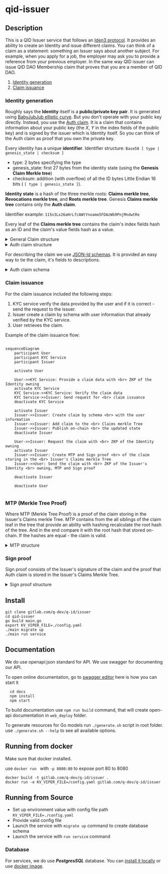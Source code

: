 # qid-issuer

## Description

This is a QID Issuer service that follows an [Iden3 protocol](https://docs.iden3.io/).
It provides an ability to create an Identity and issue different claims.
You can think of a claim as a statement: something an Issuer says about another subject.
For example, when you apply for a job, the employer may ask you to provide a reference from your previous employer.
In the same way QID issuer can issue QID DAO Membership claim that proves that you are a member of QID DAO.

1) [Identity generation](#identity-generation)
2) [Claim issuance](#claim-issuance)

### Identity generation

Roughly says the **Identity** itself is a **public/private key pair**. It is generated using
[BabyJubJub elliptic curve](https://eips.ethereum.org/EIPS/eip-2494). But you don't operate with your public
key directly. Instead, you use the [Auth claim](https://docs.iden3.io/protocol/bjjkey/). It is a claim that contains
information about your public key (the _X_, _Y_ in the index fields of the public key) and is signed by the issuer which
is Identity itself. So you can think of the Auth claim as proof that you own the private key.

Every identity has a unique **identifier**. Identifier structure: `Base58 [ type | genesis_state | checksum ]` 
- type: 2 bytes specifying the type 
- genesis_state: first 27 bytes from the identity state (using the **Genesis Claim Merkle tree**) 
- checksum: addition (with overflow) of all the ID bytes Little Endian 16 bits ( `[ type | genesis_state ]`).

**Identity state** is a hash of the three merkle roots: **Claims merkle tree**, **Revocations merkle tree**, and 
**Roots merkle tree**. Genesis **Claims merkle tree** contains only the **Auth claim**. 

Identifier example: `115n3Lx26aHrLfcAWtYnoamo5FDAzWb9PnjMndwtRe`

Every leaf of the **Claims merkle tree** contains the claim's index fields hash as an ID and the claim's value fields hash as a value.

<details>
<summary>General Claim structure</summary>

```
h_i = H(i_0, i_1, i_2, i_3)
h_v = H(v_0, v_1, v_2, v_3)
h_t = H(h_i, h_v)

Index:
 i_0: [ 128 bits ] claim schema
      [ 32 bits ] header flags
          [3] Subject:
            000: A.1 Self
            001: invalid
            010: A.2.i OtherIden Index
            011: A.2.v OtherIden Value
            100: B.i Object Index
            101: B.v Object Value
          [1] Expiration: bool
          [1] Updatable: bool
          [27] 0
      [ 32 bits ] version (optional?)
      [ 61 bits ] 0 - reserved for future use
 i_1: [ 248 bits] identity (case b) (optional)
      [  5 bits ] 0
 i_2: [ 253 bits] 0
 i_3: [ 253 bits] 0
Value:
 v_0: [ 64 bits ]  revocation nonce
         [ 64 bits ]  expiration date (optional)
         [ 125 bits] 0 - reserved
 v_1: [ 248 bits] identity (case c) (optional)
        [  5 bits ] 0
 v_2: [ 253 bits] 0
 v_3: [ 253 bits] 0
```

</details>

<details>
<summary>Auth claim structure</summary>

```
Index:
 i_0: [ 128 bits] 269270088098491255471307608775043319525 // auth schema (big integer from ca938857241db9451ea329256b9c06e5)
      [ 32 bits ] 00010000000000000000 // header flags: first 000 - self claim 1 - expiration is set. 
      [ 32 bits ] 0
      [ 61 bits ] 0 
 i_1: [ 253 bits] 0
 i_2: [ 253 bits] 15730379921066174438220083697399546667862601297001890929936158339406931652649 // x part of BJJ pubkey
 i_3: [ 253 bits] 5635420193976628435572861747946801377895543276711153351053385881432935772762  // y part of BJJ pubkey
Value:
 v_0: [ 64 bits ] 2484496687 // revocation nonce
      [ 64 bits ] 1679670808 // expiration timestamp
      [ 125 bits] 0
 v_1: [ 253 bits] 0
 v_2: [ 253 bits] 0
 v_3: [ 253 bits] 0
```

</details>

For describing the claim we use [JSON-ld schemas](https://json-ld.org/). It is provided an easy way to tie the claim, 
it's fields to descriptions.

<details>
<summary>Auth claim schema</summary>

```json
{
  "@context": [{
    "@version": 1.1,
    "@protected": true,
    "id": "@id",
    "type": "@type",
    "AuthBJJCredential": {
      "@id": "https://raw.githubusercontent.com/iden3/claim-schema-vocab/main/schemas/json-ld/auth.json-ld#AuthBJJCredential",
      "@context": {
        "@version": 1.1,
        "@protected": true,
        "id": "@id",
        "type": "@type",
        "auth-vocab": "https://github.com/iden3/claim-schema-vocab/blob/main/credentials/auth.md#",
        "serialization": "https://github.com/iden3/claim-schema-vocab/blob/main/credentials/serialization.md#",
        "x": {
          "@id": "auth-vocab:x",
          "@type": "serialization:IndexDataSlotA"
        },
        "y": {
          "@id": "auth-vocab:y",
          "@type": "serialization:IndexDataSlotB"
        }
      }
    }
  }]
}
```    

</details>

### Claim issuance

For the claim issuance included the following steps:
1) KYC service verify the data provided by the user and if it is correct - send the request to the issuer.
2) Issuer create a claim by schema with user information that already verified by the KYC service.
3) User retrieves the claim.

Example of the claim issuance flow:
``` mermaid

sequenceDiagram
    participant User
    participant KYC Service
    participant Issuer

    activate User
    
    User->>KYC Service: Provide a claim data with <br> ZKP of the Identity owning
    activate KYC Service
    KYC Service->>KYC Service: Verify the claim data
    KYC Service->>Issuer: Send request for <br> claim issuance
    deactivate KYC Service
    
    activate Issuer
    Issuer->>Issuer: Create claim by schema <br> with the user information
    Issuer->>Issuer: Add claim to the <br> Claims merkle Tree
    Issuer->>Issuer: Publish on-chain <br> the updated state
    deactivate Issuer
    
    User->>Issuer: Request the claim with <br> ZKP of the Identity owning
    activate Issuer
    Issuer->>Issuer: Create MTP and Sign proof <br> of the claim storing in the <br> Issuer's Claims merkle Tree
    Issuer->>User: Send the claim with <br> ZKP of the Issuer's Identity <br> owning, MTP and Sign proof
    
    deactivate Issuer
   
    deactivate User
    
```

### MTP (Merkle Tree Proof)

Where MTP (Merkle Tree Proof) is a proof of the claim storing in the Issuer's Claims merkle Tree. MTP contains from
the all siblings of the claim leaf in the tree that provide an ability with hashing recalculate the root hash of the tree.
And in the end compare it with the root hash that stored on-chain. If the hashes are equal - the claim is valid.

<details>
<summary>MTP structure</summary>

```json
{
    "@type": "Iden3SparseMerkleProof",
    "issuer_data": {
    "id": "115n3Lx26aHrLfcAWtYnoamo5FDAzWb9PnjMndwtRe",
    "state": {
        "block_number": 4700047,
        "block_timestamp": 1675445798,
        "claims_tree_root": "6db7cd72af198b3d87a96cc226e6252c38168d41c130449760c33f1e65ce721d",
        "revocation_tree_root": "0000000000000000000000000000000000000000000000000000000000000000",
        "root_of_roots": "aea53806155ce649d04903da174b22a2eeff758f65499407427dfca88ef71612",
        "tx_id": "0xeaceb1c2e689a7cc1730d8b42215c0250f6945d868b7a9f741bf273bfeadef59",
        "value": "1034dbf7e4a6808220f0d1b2872923082bc87702b46d7e747d15fe40431fba11"
    }
    },
    "mtp": {
        "existence": true,
        "siblings": [
            "0",
            "0",
            "0",
            "15225701537283030212784216827065714165069625960211407334852750198781065225133"
        ]
    }
}
```

</details>

### Sign proof

Sign proof consists of the Issuer's signature of the claim and the proof that Auth claim is stored in the 
Issuer's Claims Merkle Tree.

<details>
<summary>Sign proof structure</summary>

```json
{
    "@type": "BJJSignature2021",
    "issuer_data": {
        "auth_claim": [
            "304427537360709784173770334266246861770",
            "0",
            "856628192321641508866307593746150915558488491935060423534997169059498987478",
            "9494420313137459273421780860424623914451830428162908508853978141159438399464",
            "384513778",
            "0",
            "0",
            "0"
        ],
        "id": "115n3Lx26aHrLfcAWtYnoamo5FDAzWb9PnjMndwtRe",
        "mtp": {
            "existence": true,
            "siblings": [
                "0",
                "0",
                "0",
                "164064612995325705517108283320576642342848431716673310363948244017845964996"
            ]
        },
        "revocation_status": "https://8c44-193-193-222-99.eu.ngrok.io/integrations/qid-issuer/v1/claims/revocations/check/2189031102",
        "state": {
            "claims_tree_root": "6db7cd72af198b3d87a96cc226e6252c38168d41c130449760c33f1e65ce721d",
            "value": "1034dbf7e4a6808220f0d1b2872923082bc87702b46d7e747d15fe40431fba11"
        }
    },
    "signature": "4facd0b7181a903f9558cda9ca9145c9ef8455f663330479ab70869b1bcba70ba4d510ae4d0dffe6a006de81467bbe6030f7e0a338881126e0298a070fb29005"
}
```

</details>

## Install

  ```
  git clone gitlab.com/q-dev/q-id/issuer
  cd qid-issuer
  go build main.go
  export KV_VIPER_FILE=./config.yaml
  ./main migrate up
  ./main run service
  ```

## Documentation

We do use openapi:json standard for API. We use swagger for documenting our API.

To open online documentation, go to [swagger editor](http://localhost:8080/swagger-editor/) here is how you can start it
```
  cd docs
  npm install
  npm start
```
To build documentation use `npm run build` command,
that will create open-api documentation in `web_deploy` folder.

To generate resources for Go models run `./generate.sh` script in root folder.
use `./generate.sh --help` to see all available options.


## Running from docker 
  
Make sure that docker installed.

use `docker run ` with `-p 8080:80` to expose port 80 to 8080

  ```
  docker build -t gitlab.com/q-dev/q-id/issuer .
  docker run -e KV_VIPER_FILE=/config.yaml gitlab.com/q-dev/q-id/issuer
  ```

## Running from Source

* Set up environment value with config file path `KV_VIPER_FILE=./config.yaml`
* Provide valid config file
* Launch the service with `migrate up` command to create database schema
* Launch the service with `run service` command


### Database
For services, we do use ***PostgresSQL*** database. 
You can [install it locally](https://www.postgresql.org/download/) or use [docker image](https://hub.docker.com/_/postgres/).

